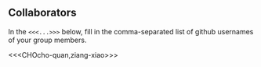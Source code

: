 ## Collaborators

In the `<<<...>>>` below, fill in the comma-separated list of github usernames of your group members.

<<<CHOcho-quan,ziang-xiao>>>
